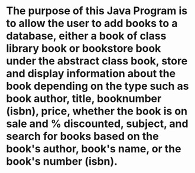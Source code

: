 # The purpose of this Java Program is to allow the user to add books to a database, either a book of class library book or bookstore book under the abstract class book, store and display information about the book depending on the type such as book author, title, booknumber (isbn), price, whether the book is on sale and % discounted, subject, and search for books based on the book's author, book's name, or the book's number (isbn).

